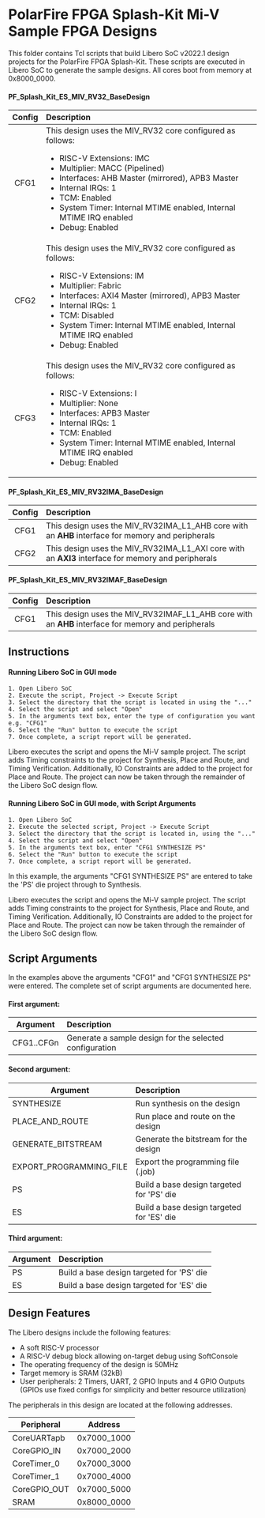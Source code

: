 # PolarFire FPGA Splash-Kit Mi-V Sample FPGA Designs
This folder contains Tcl scripts that build Libero SoC v2022.1 design projects for the PolarFire FPGA Splash-Kit. These scripts are executed in Libero SoC to generate the sample designs. All cores boot from memory at 0x8000_0000.


#### PF_Splash_Kit_ES_MIV_RV32_BaseDesign

| Config  | Description|
| :------:|:----------------------------------------|
| CFG1    | This design uses the MIV_RV32 core configured as follows: <ul><li>RISC-V Extensions: IMC</li><li>Multiplier: MACC (Pipelined)</li><li>Interfaces: AHB Master (mirrored), APB3 Master</li><li>Internal IRQs: 1</li><li>TCM: Enabled</li><li>System Timer: Internal MTIME enabled, Internal MTIME IRQ enabled</li><li>Debug: Enabled</li></ul>|
| CFG2    | This design uses the MIV_RV32 core configured as follows: <ul><li>RISC-V Extensions: IM</li><li>Multiplier: Fabric</li><li>Interfaces: AXI4 Master (mirrored), APB3 Master</li><li>Internal IRQs: 1</li><li>TCM: Disabled</li><li>System Timer: Internal MTIME enabled, Internal MTIME IRQ enabled</li><li>Debug: Enabled</li></ul>|
| CFG3    | This design uses the MIV_RV32 core configured as follows: <ul><li>RISC-V Extensions: I</li><li>Multiplier: None</li><li>Interfaces: APB3 Master</li><li>Internal IRQs: 1</li><li>TCM: Enabled</li><li>System Timer: Internal MTIME enabled, Internal MTIME IRQ enabled</li><li>Debug: Enabled</li></ul>|


#### PF_Splash_Kit_ES_MIV_RV32IMA_BaseDesign

| Config  | Description |
| :------:|:------------|
| CFG1    |This design uses the MIV_RV32IMA_L1_AHB core with an **AHB** interface for memory and peripherals|
| CFG2    |This design uses the MIV_RV32IMA_L1_AXI core with an **AXI3** interface for memory and peripherals|


#### PF_Splash_Kit_ES_MIV_RV32IMAF_BaseDesign

| Config  |Description |
| :------:|:-----------|
| CFG1    |  This design uses the MIV_RV32IMAF_L1_AHB core with an **AHB** interface for memory and peripherals|


## <a name="quick"></a> Instructions

#### Running Libero SoC in GUI mode
    1. Open Libero SoC
    2. Execute the script, Project -> Execute Script
    3. Select the directory that the script is located in using the "..."
    4. Select the script and select "Open"
    5. In the arguments text box, enter the type of configuration you want e.g. "CFG1"
    6. Select the "Run" button to execute the script
    7. Once complete, a script report will be generated.

Libero executes the script and opens the Mi-V sample project. The script adds Timing constraints to the project for Synthesis, Place and Route, and Timing Verification. Additionally, IO Constraints are added to the project for Place and Route. The project can now be taken through the remainder of the Libero SoC design flow.

#### Running Libero SoC in GUI mode, with Script Arguments
    1. Open Libero SoC
    2. Execute the selected script, Project -> Execute Script
    3. Select the directory that the script is located in, using the "..."
    4. Select the script and select "Open"
    5. In the arguments text box, enter "CFG1 SYNTHESIZE PS"
    6. Select the "Run" button to execute the script
    7. Once complete, a script report will be generated.

In this example, the arguments "CFG1 SYNTHESIZE PS" are entered to take the 'PS' die project through to Synthesis.

Libero executes the script and opens the Mi-V sample project. The script adds Timing constraints to the project for Synthesis, Place and Route, and Timing Verification. Additionally, IO Constraints are added to the project for Place and Route. The project can now be taken through the remainder of the Libero SoC design flow.

## <a name="Script arguments"></a> Script Arguments
In the examples above the arguments "CFG1" and "CFG1 SYNTHESIZE PS" were entered. The complete set of script arguments are documented here.

#### First argument:
| Argument                  |  Description   |
| ------------------------- |:---------------|
| CFG1..CFGn                | Generate a sample design for the selected configuration  |


#### Second argument:
| Argument                  |  Description   |
| ------------------------- |:---------------|
| SYNTHESIZE                | Run synthesis on the design  |
| PLACE_AND_ROUTE           | Run place and route on the design  |
| GENERATE_BITSTREAM        | Generate the bitstream for the design|
| EXPORT_PROGRAMMING_FILE   | Export the programming file (.job) |
| PS | Build a base design targeted for 'PS' die |
| ES | Build a base design targeted for 'ES' die |


#### Third argument:
| Argument                  |  Description   |
| ------------------------- |:---------------|
| PS | Build a base design targeted for 'PS' die |
| ES | Build a base design targeted for 'ES' die |

## Design Features
The Libero designs include the following features:
* A soft RISC-V processor
* A RISC-V debug block allowing on-target debug using SoftConsole
* The operating frequency of the design is 50MHz
* Target memory is SRAM (32kB)
* User peripherals: 2 Timers, UART, 2 GPIO Inputs and 4 GPIO Outputs (GPIOs use fixed configs for simplicity and better resource utilization)

The peripherals in this design are located at the following addresses.

| Peripheral    | Address   |
| ------------- |:-------------:|
| CoreUARTapb   | 0x7000_1000   |
| CoreGPIO_IN   | 0x7000_2000   |
| CoreTimer_0   | 0x7000_3000   |
| CoreTimer_1   | 0x7000_4000   |
| CoreGPIO_OUT  | 0x7000_5000   |
| SRAM| 0x8000_0000|
